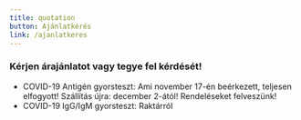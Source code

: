 ```yaml
---
title: quotation
button: Ajánlatkérés
link: /ajanlatkeres
---
```

### Kérjen árajánlatot vagy tegye fel kérdését!

* COVID-19 Antigén gyorsteszt: Ami november 17-én beérkezett, teljesen elfogyott! Szállítás újra: december 2-ától! Rendeléseket felveszünk!
* COVID-19 IgG/IgM gyorsteszt: Raktárról